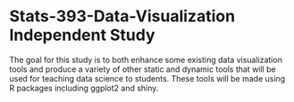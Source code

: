 # Stats-393-Data-Visualization Independent Study

The goal for this study is to both enhance some existing data visualization tools and produce a variety of other static 
and dynamic tools that will be used for teaching data science to students. These tools will be made using R packages including
ggplot2 and shiny.

